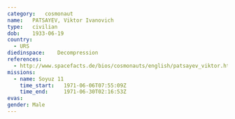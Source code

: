 ```yaml
---
category:	cosmonaut
name:	PATSAYEV, Viktor Ivanovich 
type:	civilian
dob:	1933-06-19
country:
  - URS
diedinspace:	Decompression
references:
  - http://www.spacefacts.de/bios/cosmonauts/english/patsayev_viktor.htm
missions:
  - name: Soyuz 11
    time_start:   1971-06-06T07:55:09Z
    time_end:     1971-06-30T02:16:53Z
evas:
gender:	Male
---
```

